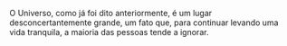 O Universo, como já foi dito anteriormente, é um lugar desconcertantemente grande, um fato que, para continuar levando uma vida tranquila, a maioria das pessoas tende a ignorar.